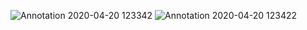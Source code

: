 

![Annotation 2020-04-20 123342](https://user-images.githubusercontent.com/44531013/79742673-7e942500-8303-11ea-8705-d4e569f9e446.png)
![Annotation 2020-04-20 123422](https://user-images.githubusercontent.com/44531013/79742684-80f67f00-8303-11ea-9a82-011f310d0b7e.png)
